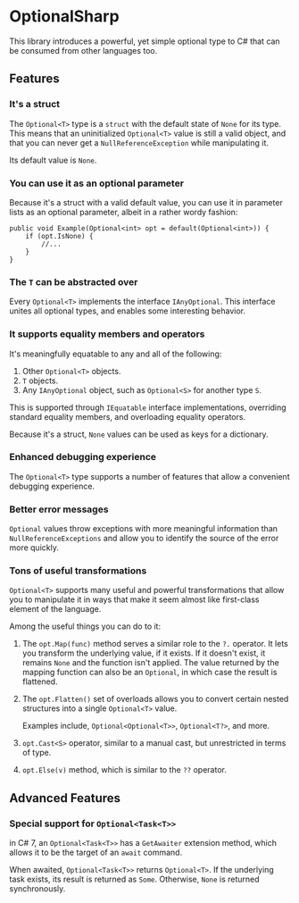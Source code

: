 # OptionalSharp
This library introduces a powerful, yet simple optional type to C# that can be consumed from other languages too.

## Features

### It's a struct
The `Optional<T>` type is a `struct` with the default state of `None` for its type. This means that an uninitialized `Optional<T>` value is still a valid object, and that you can never get a `NullReferenceException` while manipulating it.

Its default value is `None`.

### You can use it as an optional parameter
Because it's a struct with a valid default value, you can use it in parameter lists as an optional parameter, albeit in a rather wordy fashion:

	public void Example(Optional<int> opt = default(Optional<int>)) {
		if (opt.IsNone) {
			//...
		}
	}

### The `T` can be abstracted over
Every `Optional<T>` implements the interface `IAnyOptional`. This interface unites all optional types, and enables some interesting behavior.

### It supports equality members and operators
It's meaningfully equatable to any and all of the following:

1. Other `Optional<T>` objects.
2. `T` objects.
3. Any `IAnyOptional` object, such as `Optional<S>` for another type `S`.

This is supported through `IEquatable` interface implementations, overriding standard equality members, and overloading equality operators.

Because it's a struct, `None` values can be used as keys for a dictionary.
### Enhanced debugging experience
The `Optional<T>` type supports a number of features that allow a convenient debugging experience.

### Better error messages
`Optional` values throw exceptions with more meaningful information than `NullReferenceExceptions` and allow you to identify the source of the error more quickly.

### Tons of useful transformations
`Optional<T>` supports many useful and powerful transformations that allow you to manipulate it in ways that make it seem almost like first-class element of the language.

Among the useful things you can do to it:

1. The `opt.Map(func)` method serves a similar role to the `?.` operator. It lets you transform the underlying value, if it exists. If it doesn't exist, it remains `None` and the function isn't applied. The value returned by the mapping function can also be an `Optional`, in which case the result is flattened.

2. The `opt.Flatten()` set of overloads allows you to convert certain nested structures into a single `Optional<T>` value.

	Examples include, `Optional<Optional<T>>`, `Optional<T?>`, and more.

3. `opt.Cast<S>` operator, similar to a manual cast, but unrestricted in terms of type. 

4. `opt.Else(v)` method, which is similar to the `??` operator.

## Advanced Features

### Special support for `Optional<Task<T>>`
in C# 7, an `Optional<Task<T>>` has a `GetAwaiter` extension method, which allows it to be the target of an `await` command.

When awaited, `Optional<Task<T>>` returns `Optional<T>`. If the underlying task exists, its result is returned as `Some`. Otherwise, `None` is returned synchronously.

